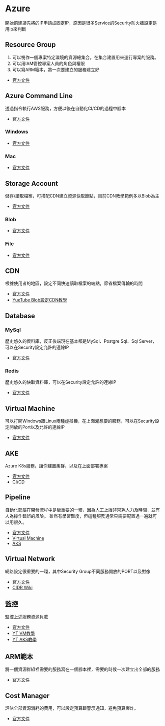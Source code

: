 # Azure
開始前建議先將的IP申請成固定IP，原因是很多Service的Security防火牆設定是用ip來判斷

## Resource Group
1. 可以視作一個專案特定環境的資源總集合，在集合建置用來運行專案的服務。
2. 可以用IAM管控專案人員的角色與權限
3. 可以寫ARM範本，將一次要建立的服務建立好
* [官方文件](https://docs.microsoft.com/zh-tw/azure/azure-resource-manager/management/)

## Azure Command Line
透過指令執行AWS服務，方便以後在自動化CI/CD的過程中腳本
* [官方文件](https://docs.microsoft.com/zh-tw/cli/azure/)

### Windows 
* [官方文件](https://docs.microsoft.com/zh-tw/cli/azure/install-azure-cli-windows?tabs=azure-cli)
### Mac
* [官方文件](https://docs.microsoft.com/zh-tw/cli/azure/install-azure-cli-macos)

## Storage Account
儲存/讀取檔案，可搭配CDN建立資源快取節點，目前CDN教學範例多以Blob為主
* [官方文件](https://docs.microsoft.com/zh-tw/azure/storage/)
### Blob
* [官方文件](https://docs.microsoft.com/zh-tw/azure/storage/blobs/)

### File
* [官方文件](https://docs.microsoft.com/zh-tw/azure/storage/files/)

## CDN
根據使用者的地區，設定不同快速讀取檔案的端點，節省檔案傳輸的時間
* [官方文件](https://docs.microsoft.com/zh-tw/azure/frontdoor/)
* [YueTube Blob設定CDN教學](https://www.youtube.com/watch?v=auR9Q8aEF2k)

## Database
### MySql
歷史悠久的資料庫，反正後端現在基本都是MySql、Postgre Sql、Sql Server，可以在Security設定允許的連線IP
* [官方文件](https://docs.microsoft.com/zh-tw/azure/mysql/)

### Redis
歷史悠久的快取資料庫，可以在Security設定允許的連線IP
* [官方文件](https://docs.microsoft.com/zh-tw/azure/azure-cache-for-redis/)

## Virtual Machine
可以打開Windows跟Linux兩種虛擬機，在上面灌想要的服務，可以在Security設定開放的Port以及允許的連線IP
* [官方文件](https://docs.microsoft.com/zh-tw/azure/virtual-machines/)

## AKE
Azure K8s服務，讓你建置集群，以及在上面部署專案
* [官方文件](https://docs.microsoft.com/zh-tw/azure/aks/)
* [CI/CD](https://docs.microsoft.com/zh-tw/azure/virtual-machines/linux/tutorial-build-deploy-azure-pipelines?tabs=java)

## Pipeline
自動化部屬在開發流程中是蠻重要的一環，因為人工上版非常耗人力及時間，並有人為操作錯誤的風險。
雖然有學習難度，但這種服務通常只需要配置過一遍就可以用很久。
* [官方文件](https://docs.microsoft.com/zh-tw/azure/devops/pipelines/?view=azure-devops)
* [Virtual Machine](https://docs.microsoft.com/zh-tw/azure/devops/pipelines/ecosystems/deploy-linux-vm?view=azure-devops&tabs=java)
* [AKS](https://docs.microsoft.com/zh-tw/azure/devops/pipelines/ecosystems/kubernetes/deploy?view=azure-devops)

## Virtual Network
網路設定很重要的一環，其中Security Group不同服務開放的PORT以及對像
* [官方文件](https://docs.microsoft.com/zh-tw/azure/virtual-network/)
* [CIDR Wiki](https://zh.wikipedia.org/zh-tw/%E6%97%A0%E7%B1%BB%E5%88%AB%E5%9F%9F%E9%97%B4%E8%B7%AF%E7%94%B1)

## 監控
監控上述服務資源負載
* [官方文件](https://docs.microsoft.com/zh-tw/azure/azure-monitor/)
* [YT VM教學](https://www.youtube.com/watch?v=8gwdB_sCwEw)
* [YT AKS教學](https://www.youtube.com/watch?v=XEdwGvS2AwA)

## ARM範本
將一個資源群組裡需要的服務寫在一個腳本裡，需要的時候一次建立出全部的服務
* [官方文件](https://docs.microsoft.com/zh-tw/azure/azure-resource-manager/templates/)

## Cost Manager
評估全部資源消耗的費用，可以設定預算跟警示通知，避免預算爆炸。
* [官方文件](https://docs.microsoft.com/zh-tw/azure/azure-resource-manager/templates/)